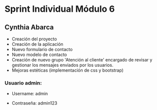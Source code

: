 # Sprint Individual Módulo 6 
## Cynthia Abarca

- Creación del proyecto
- Creación de la aplicación
- Nuevo formulario de contacto 
- Nuevo modelo de contacto
- Creación de nuevo grupo 'Atención al cliente' encargado de revisar y gestionar los mensajes enviados por los usuarios.
- Mejoras estéticas (implementación de css y bootstrap)

### Usuario admin:

- Username: admin		

- Contraseña: admin123